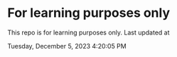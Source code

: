 # For learning purposes only
This repo is for learning purposes only.
Last updated at

Tuesday, December 5, 2023 4:20:05 PM

